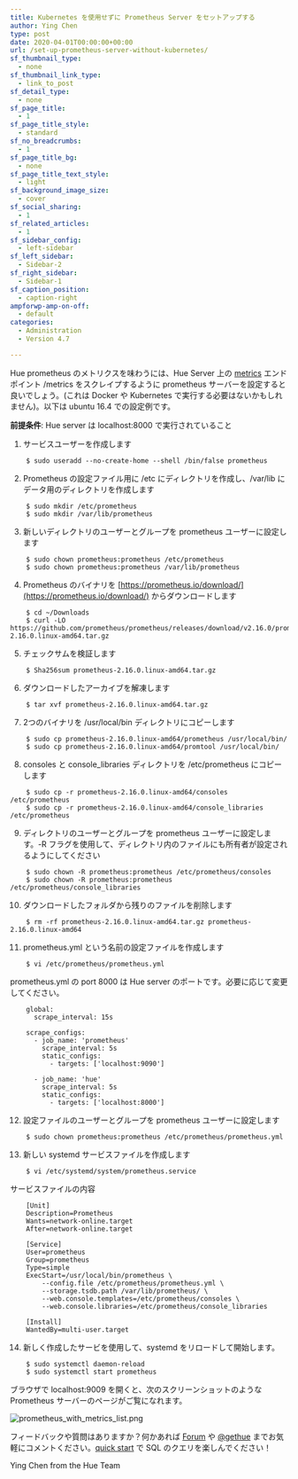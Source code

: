 ```yaml
---
title: Kubernetes を使用せずに Prometheus Server をセットアップする
author: Ying Chen
type: post
date: 2020-04-01T00:00:00+00:00
url: /set-up-prometheus-server-without-kubernetes/
sf_thumbnail_type:
  - none
sf_thumbnail_link_type:
  - link_to_post
sf_detail_type:
  - none
sf_page_title:
  - 1
sf_page_title_style:
  - standard
sf_no_breadcrumbs:
  - 1
sf_page_title_bg:
  - none
sf_page_title_text_style:
  - light
sf_background_image_size:
  - cover
sf_social_sharing:
  - 1
sf_related_articles:
  - 1
sf_sidebar_config:
  - left-sidebar
sf_left_sidebar:
  - Sidebar-2
sf_right_sidebar:
  - Sidebar-1
sf_caption_position:
  - caption-right
ampforwp-amp-on-off:
  - default
categories:
  - Administration
  - Version 4.7

---
```


Hue prometheus のメトリクスを味わうには、Hue Server 上の [metrics](https://gethue.com/collecting-hue-metrics-with-prometheus-in-kubernetes/) エンドポイント /metrics をスクレイプするように prometheus サーバーを設定すると良いでしょう。(これは Docker や Kubernetes で実行する必要はないかもしれません)。以下は ubuntu 16.4 での設定例です。

**前提条件**: Hue server は localhost:8000 で実行されていること

1. サービスユーザーを作成します
	
```console
	$ sudo useradd --no-create-home --shell /bin/false prometheus
```

2. Prometheus の設定ファイル用に /etc にディレクトリを作成し、/var/lib にデータ用のディレクトリを作成します
	
```console
	$ sudo mkdir /etc/prometheus
	$ sudo mkdir /var/lib/prometheus
```
3. 新しいディレクトリのユーザーとグループを prometheus ユーザーに設定します
	
```console
	$ sudo chown prometheus:prometheus /etc/prometheus
	$ sudo chown prometheus:prometheus /var/lib/prometheus
```
4. Prometheus のバイナリを [https://prometheus.io/download/](https://prometheus.io/download/) からダウンロードします
	
```console
	$ cd ~/Downloads
	$ curl -LO https://github.com/prometheus/prometheus/releases/download/v2.16.0/prometheus-2.16.0.linux-amd64.tar.gz
```
5. チェックサムを検証します
	
```console
	$ Sha256sum prometheus-2.16.0.linux-amd64.tar.gz 
```
6. ダウンロードしたアーカイブを解凍します
	
```console
	$ tar xvf prometheus-2.16.0.linux-amd64.tar.gz
```
7. 2つのバイナリを /usr/local/bin ディレクトリにコピーします
	
```console
	$ sudo cp prometheus-2.16.0.linux-amd64/prometheus /usr/local/bin/
	$ sudo cp prometheus-2.16.0.linux-amd64/promtool /usr/local/bin/
```
8. consoles と console_libraries ディレクトリを /etc/prometheus にコピーします
	
```console
	$ sudo cp -r prometheus-2.16.0.linux-amd64/consoles /etc/prometheus
	$ sudo cp -r prometheus-2.16.0.linux-amd64/console_libraries /etc/prometheus
```
9. ディレクトリのユーザーとグループを prometheus ユーザーに設定します。-R フラグを使用して、ディレクトリ内のファイルにも所有者が設定されるようにしてください
	
```console
	$ sudo chown -R prometheus:prometheus /etc/prometheus/consoles
	$ sudo chown -R prometheus:prometheus /etc/prometheus/console_libraries
```
10. ダウンロードしたフォルダから残りのファイルを削除します
	
```console
	$ rm -rf prometheus-2.16.0.linux-amd64.tar.gz prometheus-2.16.0.linux-amd64
```
11. prometheus.yml という名前の設定ファイルを作成します
	
```console
	$ vi /etc/prometheus/prometheus.yml
```

prometheus.yml の port 8000 は Hue server のポートです。必要に応じて変更してください。
	
```console
	global:
	  scrape_interval: 15s
	 
	scrape_configs:
	  - job_name: 'prometheus'
	    scrape_interval: 5s
	    static_configs:
	      - targets: ['localhost:9090']
	 
	  - job_name: 'hue'
	    scrape_interval: 5s
	    static_configs:
	      - targets: ['localhost:8000']
```
12. 設定ファイルのユーザーとグループを prometheus ユーザーに設定します
	
```console
	$ sudo chown prometheus:prometheus /etc/prometheus/prometheus.yml
```
13. 新しい systemd サービスファイルを作成します
	
```console
	$ vi /etc/systemd/system/prometheus.service
```
サービスファイルの内容

```console
	[Unit]
	Description=Prometheus
	Wants=network-online.target
	After=network-online.target
	
	[Service]
	User=prometheus
	Group=prometheus
	Type=simple
	ExecStart=/usr/local/bin/prometheus \
	    --config.file /etc/prometheus/prometheus.yml \
	    --storage.tsdb.path /var/lib/prometheus/ \
	    --web.console.templates=/etc/prometheus/consoles \
	    --web.console.libraries=/etc/prometheus/console_libraries
	
	[Install]
	WantedBy=multi-user.target
```

14. 新しく作成したサービを使用して、systemd をリロードして開始します。
	
```console
	$ sudo systemctl daemon-reload
	$ sudo systemctl start prometheus
```
ブラウザで localhost:9009 を開くと、次のスクリーンショットのような Prometheus サーバーのページがご覧になれます。

![prometheus_with_metrics_list.png](https://cdn.gethue.com/uploads/2020/04/prometheus_with_metrics_list.png)

フィードバックや質問はありますか？何かあれば [Forum](https://discourse.gethue.com/) や [@gethue](https://twitter.com/gethue) までお気軽にコメントください。[quick start](https://docs.gethue.com/quickstart/) で SQL のクエリを楽しんでください！


Ying Chen from the Hue Team

